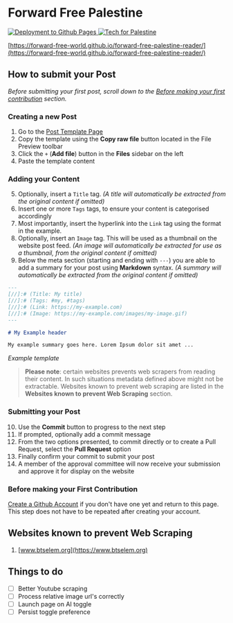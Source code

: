 # Forward Free Palestine

[![Deployment to Github Pages](https://github.com/forward-free-world/forward-free-palestine-reader/actions/workflows/npm-publish-github-packages.yml/badge.svg)](https://github.com/forward-free-world/forward-free-palestine-reader/actions/workflows/npm-publish-github-packages.yml)<a href="https://techforpalestine.org/learn-more">
    <img alt="Tech for Palestine" src="https://badge.techforpalestine.org/default">
  </a>

[https://forward-free-world.github.io/forward-free-palestine-reader/](https://forward-free-world.github.io/forward-free-palestine-reader/)

## How to submit your Post

_Before submitting your first post, scroll down to the [Before making your first contribution](#before-making-your-first-contribution) section._

### Creating a new Post
1. Go to the <a href="https://github.com/thebeard/post-reader/blob/main/src/content/template" target="_blank">Post Template Page</a>
1. Copy the template using the **Copy raw file** button located in the File Preview toolbar 
1. Click the `+` (**Add file**) button in the **Files** sidebar on the left
1. Paste the template content

### Adding your Content

5. Optionally, insert a `Title` tag. _(A title will automatically be extracted from the original content if omitted)_
1. Insert one or more `Tags` tags, to ensure your content is categorised accordingly
1. Most importantly, insert the hyperlink into the `Link` tag using the format in the example.
1. Optionally, insert an `Image` tag. This will be used as a thumbnail on the website post feed. _(An image will automatically be extracted for use as a thumbnail, from the original content if omitted)_
1. Below the meta section (starting and ending with `---`) you are able to add a summary for your post using **Markdown** syntax. _(A summary will automatically be extracted from the original content if omitted)_

```markdown
---
[//]:# (Title: My title)
[//]:# (Tags: #my, #tags)
[//]:# (Link: https://my-example.com)
[//]:# (Image: https://my-example.com/images/my-image.gif)
---

# My Example header

My example summary goes here. Lorem Ipsum dolor sit amet ...
```
_Example template_

> **Please note**: certain websites prevents web scrapers from reading their content. In such situations metadata defined above might not be extractable. Websites known to prevent web scraping are listed in the **Websites known to prevent Web Scraping** section.

### Submitting your Post
10. Use the **Commit** button to progress to the next step
1. If prompted, optionally add a commit message
1. From the two options presented, to commit directly or to create a Pull Request, select the **Pull Request** option
1. Finally confirm your commit to submit your post
1. A member of the approval committee will now receive your submission and approve it for display on the website

### Before making your First Contribution

<a href="https://github.com/signup" target="_blank">Create a Github Account</a> if you don't have one yet and return to this page. This step does not have to be repeated after creating your account.

## Websites known to prevent Web Scraping
1. [www.btselem.org](https://www.btselem.org)

## Things to do

- [ ] Better Youtube scraping
- [ ] Process relative image url's correctly
- [ ] Launch page on AI toggle
- [ ] Persist toggle preference